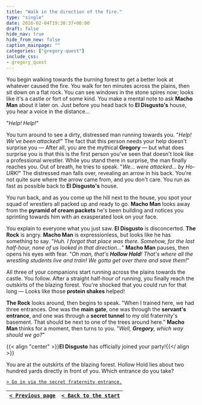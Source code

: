 ```yaml
---
title: "Walk in the direction of the fire."
type: "single"
date: 2016-02-04T19:38:37+00:00
draft: false
hide_nav: true
hide_from_new: false
caption_mainpage: ""
categories: ["gregory-quest"]
include_css:
- gregory_quest
---
```


You begin walking towards the burning forest to get a better look at whatever caused the fire. You walk for ten minutes across the plains, then sit down on a flat rock. You can see windows in the stone spires now; looks like it's a castle or fort of some kind. You make a mental note to ask **Macho Man** about it later on. Just before you head back to **El Disgusto's** house, you hear a voice in the distance…

"*Help! Help!*"

You turn around to see a dirty, distressed man running towards you. "*Help! We've been attacked!*" The fact that this person needs your help doesn't surprise you — After all, you are the mythical **Gregory** — but what does surprise you is that this is the first person you've seen that doesn't look like a professional wrestler. While you stand there in surprise, the man finally reaches you. Out of breath, he tries to speak. "*We... were attacked... by Ho- URK!*" The distressed man falls over, revealing an arrow in his back. You're not quite sure where the arrow came from, and you don't care. You run as fast as possible back to **El Disgusto's** house.

You run back, and as you come up the hill next to the house, you spot your squad of wrestlers all packed up and ready to go. **Macho Man** looks away from the **pyramid of cream packets** he's been building and notices you sprinting towards him with an exasperated look on your face.

You explain to everyone what you just saw. **El Disgusto** is disconcerted. **The Rock** is angry. **Macho Man** is expressionless, but looks like he has something to say. "*Huh. I forgot that place was there. Somehow, for the last half-hour, none of us looked in that direction...*" **Macho Man** pauses, then opens his eyes with fear. "*Oh man, that's **Hollow Hold**! That's where all the wrestling students live and train! We gotta get over there and save them!*"

All three of your companions start running across the plains towards the castle. You follow. After a straight half-hour of running, you finally reach the outskirts of the blazing forest. You're shocked that you could run for that long — Looks like those **protein shakes** helped! 

**The Rock** looks around, then begins to speak. "When I trained here, we had three entrances. One was the **main gate**, one was through the **servant's entrance**, and one was through a **secret tunnel** to my old fraternity's basement. That should be next to one of the trees around here." **Macho Man** thinks for a moment, then turns to you. "*Well, **Gregory**, which way should we go?*"

{{< align "center" >}}**El Disgusto** has officially joined your party!{{</ align >}}

You are at the outskirts of the blazing forest. Hollow Hold lies about two hundred yards directly in front of you. Which entrance do you take?

[``> Go in via the secret fraternity entrance.``](../22)

|[``< Previous page``](../20)|[``< Back to the start``](../)|
|---|---|